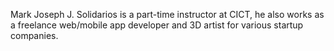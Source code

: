 Mark Joseph J. Solidarios is a part-time instructor at CICT, he also works as a freelance web/mobile app developer and 3D artist for various startup companies.

